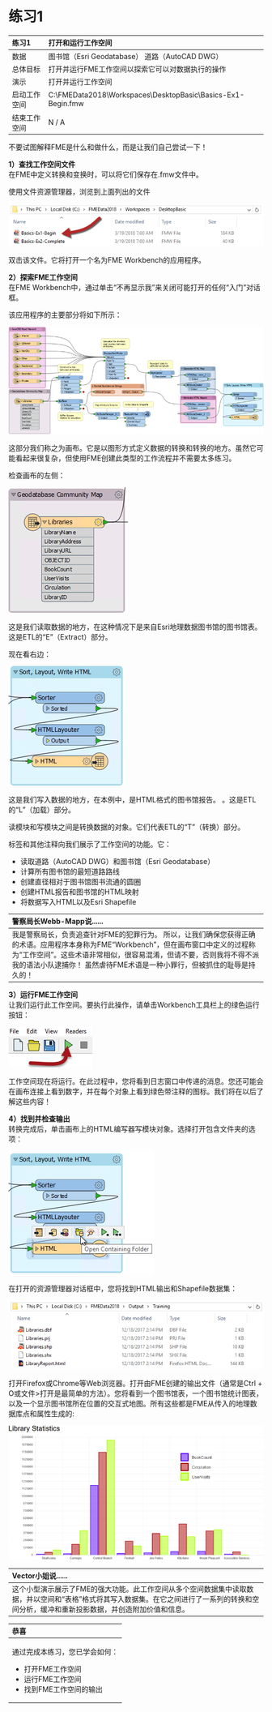 # 练习1

|  练习1 |  打开和运行工作空间 |
| :--- | :--- |
| 数据 | 图书馆（Esri Geodatabase） 道路（AutoCAD DWG） |
| 总体目标 | 打开并运行FME工作空间以探索它可以对数据执行的操作 |
| 演示 | 打开并运行工作空间 |
| 启动工作空间 | C:\FMEData2018\Workspaces\DesktopBasic\Basics-Ex1-Begin.fmw |
| 结束工作空间 | N / A |

不要试图解释FME是什么和做什么，而是让我们自己尝试一下！

**1）查找工作空间文件**  
在FME中定义转换和变换时，可以将它们保存在.fmw文件中。

使用文件资源管理器，浏览到上面列出的文件

[![](../../.gitbook/assets/img1.200.ex1.locateworkspace.png)](https://github.com/safesoftware/FMETraining/blob/FME-Desktop-Data-Integration-2018/Integration3LabExercises/Images/Img1.200.Ex1.LocateWorkspace.png)

双击该文件。它将打开一个名为FME Workbench的应用程序。

  
**2）探索FME工作空间**  
在FME Workbench中，通过单击“不再显示我”来关闭可能打开的任何“入门”对话框。

该应用程序的主要部分将如下所示：

[![](../../.gitbook/assets/img1.201.ex1.openedworkspace.png)](https://github.com/safesoftware/FMETraining/blob/FME-Desktop-Data-Integration-2018/Integration3LabExercises/Images/Img1.201.Ex1.OpenedWorkspace.png)

这部分我们称之为画布。它是以图形方式定义数据的转换和转换的地方。虽然它可能看起来很复杂，但使用FME创建此类型的工作流程并不需要太多练习。

检查画布的左侧：

[![](../../.gitbook/assets/img1.202.ex1.bookmarkedreader.png)](https://github.com/safesoftware/FMETraining/blob/FME-Desktop-Data-Integration-2018/Integration3LabExercises/Images/Img1.202.Ex1.BookmarkedReader.png)

这是我们读取数据的地方，在这种情况下是来自Esri地理数据图书馆的图书馆表。这是ETL的“E”（Extract）部分。

现在看右边：

[![](../../.gitbook/assets/img1.203.ex1.bookmarkedwriter.png)](https://github.com/safesoftware/FMETraining/blob/FME-Desktop-Data-Integration-2018/Integration3LabExercises/Images/Img1.203.Ex1.BookmarkedWriter.png)

这是我们写入数据的地方，在本例中，是HTML格式的图书馆报告。 。这是ETL的“L”（加载）部分。

读模块和写模块之间是转换数据的对象。它们代表ETL的“T”（转换）部分。

标签和其他注释向我们展示了工作空间的功能。它：

* 读取道路（AutoCAD DWG）和图书馆（Esri Geodatabase）
* 计算所有图书馆的最短道路路线
* 创建直径相对于图书馆图书流通的圆圈
* 创建HTML报告和图书馆的HTML映射
* 将数据写入HTML以及Esri Shapefile

|  警察局长Webb-Mapp说...... |
| :--- |
|  我是警察局长，负责追查针对FME的犯罪行为。  所以，让我们确保您获得正确的术语。应用程序本身称为FME“Workbench”，但在画布窗口中定义的过程称为“工作空间”。这些术语非常相似，很容易混淆，但请不要，否则我将不得不派我的语法小队逮捕你！  虽然虐待FME术语是一种小罪行，但被抓住的耻辱是持久的！ |

  
**3）运行FME工作空间**  
让我们运行此工作空间。要执行此操作，请单击Workbench工具栏上的绿色运行按钮：

[![](../../.gitbook/assets/img1.204.ex1.runbutton.png)](https://github.com/safesoftware/FMETraining/blob/FME-Desktop-Data-Integration-2018/Integration3LabExercises/Images/Img1.204.Ex1.RunButton.png)

工作空间现在将运行。在此过程中，您将看到日志窗口中传递的消息。您还可能会在画布连接上看到数字，并在每个对象上看到绿色带注释的图标。我们将在以后了解这些内容！

  
**4）找到并检查输出**  
转换完成后，单击画布上的HTML编写器写模块对象。选择打开包含文件夹的选项：

[![](../../.gitbook/assets/img1.205.ex1.opencontainingfolder.png)](https://github.com/safesoftware/FMETraining/blob/FME-Desktop-Data-Integration-2018/Integration3LabExercises/Images/Img1.205.Ex1.OpenContainingFolder.png)

在打开的资源管理器对话框中，您将找到HTML输出和Shapefile数据集：

[![](../../.gitbook/assets/img1.206.ex1.outputfiles.png)](https://github.com/safesoftware/FMETraining/blob/FME-Desktop-Data-Integration-2018/Integration3LabExercises/Images/Img1.206.Ex1.OutputFiles.png)

打开Firefox或Chrome等Web浏览器。打开由FME创建的输出文件（通常是Ctrl + O或文件&gt;打开是最简单的方法）。您将看到一个图书馆表，一个图书馆统计图表，以及一个显示图书馆所在位置的交互式地图。所有这些都是FME从传入的地理数据库点和属性生成的:

[![](../../.gitbook/assets/img1.207.ex1.htmloutput.png)](https://github.com/safesoftware/FMETraining/blob/FME-Desktop-Data-Integration-2018/Integration3LabExercises/Images/Img1.207.Ex1.HTMLOutput.png)

|  Vector小姐说...... |
| :--- |
|  这个小型演示展示了FME的强大功能。此工作空间从多个空间数据集中读取数据，并以空间和“表格”格式将其写入数据集。在它之间进行了一系列的转换和空间分析，缓冲和重新投影数据，并创造附加价值和信息。 |

<table>
  <thead>
    <tr>
      <th style="text-align:left">恭喜</th>
    </tr>
  </thead>
  <tbody>
    <tr>
      <td style="text-align:left">
        <p>通过完成本练习，您已学会如何：
          <br />
        </p>
        <ul>
          <li>打开FME工作空间</li>
          <li>运行FME工作空间</li>
          <li>找到FME工作空间的输出</li>
        </ul>
      </td>
    </tr>
  </tbody>
</table>